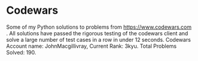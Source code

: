 # Codewars
Some of my Python solutions to problems from https://www.codewars.com .
All solutions have passed the rigorous testing of the codewars client and solve a large number of test cases in a row in under 12 seconds.
Codewars Account name: JohnMacgillivray, Current Rank: 3kyu.
Total Problems Solved: 190.
